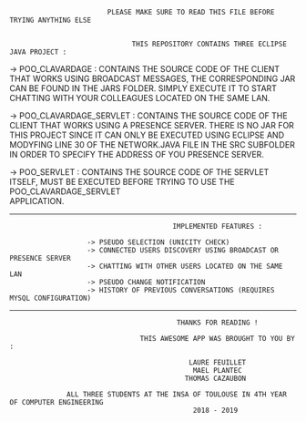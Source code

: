                             PLEASE MAKE SURE TO READ THIS FILE BEFORE TRYING ANYTHING ELSE 


                                  THIS REPOSITORY CONTAINS THREE ECLIPSE JAVA PROJECT :

-> POO_CLAVARDAGE : CONTAINS THE SOURCE CODE OF THE CLIENT THAT WORKS USING BROADCAST MESSAGES, THE CORRESPONDING JAR CAN BE
   FOUND IN THE JARS FOLDER. SIMPLY EXECUTE IT TO START CHATTING WITH YOUR COLLEAGUES LOCATED ON THE SAME LAN.
                      
-> POO_CLAVARDAGE_SERVLET : CONTAINS THE SOURCE CODE OF THE CLIENT THAT WORKS USING A PRESENCE SERVER. THERE IS NO JAR FOR THIS
   PROJECT SINCE IT CAN ONLY BE EXECUTED USING ECLIPSE AND MODYFING LINE 30 OF THE NETWORK.JAVA FILE IN THE SRC SUBFOLDER IN ORDER 
   TO SPECIFY THE ADDRESS OF YOU PRESENCE SERVER.
                              
-> POO_SERVLET : CONTAINS THE SOURCE CODE OF THE SERVLET ITSELF, MUST BE EXECUTED BEFORE TRYING TO USE THE POO_CLAVARDAGE_SERVLET    
   APPLICATION.
                   
*********************************************************************************************************************************
              
                                            IMPLEMENTED FEATURES :  

                       -> PSEUDO SELECTION (UNICITY CHECK)
                       -> CONNECTED USERS DISCOVERY USING BROADCAST OR PRESENCE SERVER
                       -> CHATTING WITH OTHER USERS LOCATED ON THE SAME LAN
                       -> PSEUDO CHANGE NOTIFICATION
                       -> HISTORY OF PREVIOUS CONVERSATIONS (REQUIRES MYSQL CONFIGURATION)

*********************************************************************************************************************************

                                             THANKS FOR READING !

                                    THIS AWESOME APP WAS BROUGHT TO YOU BY :

                                                LAURE FEUILLET
                                                 MAEL PLANTEC
                                               THOMAS CAZAUBON

                  ALL THREE STUDENTS AT THE INSA OF TOULOUSE IN 4TH YEAR OF COMPUTER ENGINEERING
                                                 2018 - 2019
